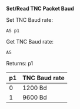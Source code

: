__Set/Read TNC Packet Baud__

Set TNC Baud rate:

	AS p1

Get TNC Baud rate:

	AS

Returns: p1

| p1  | TNC Baud rate |
| --- | --- |
| 0 | 1200 Bd |
| 1 | 9600 Bd |




